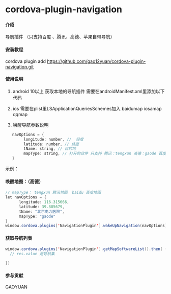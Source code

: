 # cordova-plugin-navigation

#### 介绍
导航插件 （只支持百度 、腾讯、高德、苹果自带导航）


#### 安装教程

cordova plugin add https://github.com/gao12yuan/cordova-plugin-navigation.git


#### 使用说明

1.  android 10以上 获取本地的导航插件 需要在androidManifest.xml里添加以下代码
     <package android:name="com.baidu.BaiduMap" />
     <package android:name="com.autonavi.minimap" />
     <package android:name="com.tencent.map" />

2. ios  需要在plist里LSApplicationQueriesSchemes加入
        <string>baidumap</string>
        <string>iosamap</string>
        <string>qqmap</string>

3. 唤醒导航参数说明 
```java
   navOptions = {
        longitude: number, //  经度
        latitude: number, // 纬度
        tName: string, // 目的地
        mapType: string, // 打开的软件 只支持 腾讯：tengxun 高德：gaode 百度： baidu  苹果： apple
   }
```
示例：
  #### 唤醒地图：（高德）
  ```java
  // mapType： tengxun 腾讯地图  baidu 百度地图 
  let navOptions = {
        longitude: 116.315666,
        latitude: 39.885679,
        tName: "北京电力医院",
        mapType: "gaode"
  }
  window.cordova.plugins['NavigationPlugin'].wakeUpNavigation(navOptions).then( (res:any) => {})
 ```
  #### 获取导航列表
  ```java
  window.cordova.plugins['NavigationPlugin'].getMapSoftwareList().then( (res:any) => {
    // res.value 是导航集

 })
 ```

#### 参与贡献
GAOYUAN
